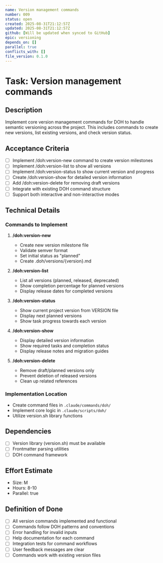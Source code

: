 ```yaml
---
name: Version management commands  
number: 009
status: open
created: 2025-08-31T21:12:57Z
updated: 2025-08-31T21:12:57Z
github: [Will be updated when synced to GitHub]
epic: versioning
depends_on: []
parallel: true
conflicts_with: []
file_version: 0.1.0
---
```


# Task: Version management commands

## Description
Implement core version management commands for DOH to handle semantic versioning across the project. This includes commands to create new versions, list existing versions, and check version status.

## Acceptance Criteria
- [ ] Implement /doh:version-new command to create version milestones
- [ ] Implement /doh:version-list to show all versions
- [ ] Implement /doh:version-status to show current version and progress
- [ ] Create /doh:version-show for detailed version information
- [ ] Add /doh:version-delete for removing draft versions
- [ ] Integrate with existing DOH command structure
- [ ] Support both interactive and non-interactive modes

## Technical Details
### Commands to Implement
1. **/doh:version-new <version>**
   - Create new version milestone file
   - Validate semver format
   - Set initial status as "planned"
   - Create .doh/versions/{version}.md

2. **/doh:version-list**
   - List all versions (planned, released, deprecated)
   - Show completion percentage for planned versions
   - Display release dates for completed versions

3. **/doh:version-status**
   - Show current project version from VERSION file
   - Display next planned versions
   - Show task progress towards each version

4. **/doh:version-show <version>**
   - Display detailed version information
   - Show required tasks and completion status
   - Display release notes and migration guides

5. **/doh:version-delete <version>**
   - Remove draft/planned versions only
   - Prevent deletion of released versions
   - Clean up related references

### Implementation Location
- Create command files in `.claude/commands/doh/`
- Implement core logic in `.claude/scripts/doh/`
- Utilize version.sh library functions

## Dependencies
- [ ] Version library (version.sh) must be available
- [ ] Frontmatter parsing utilities
- [ ] DOH command framework

## Effort Estimate
- Size: M
- Hours: 8-10
- Parallel: true

## Definition of Done
- [ ] All version commands implemented and functional
- [ ] Commands follow DOH patterns and conventions
- [ ] Error handling for invalid inputs
- [ ] Help documentation for each command
- [ ] Integration tests for command workflows
- [ ] User feedback messages are clear
- [ ] Commands work with existing version files